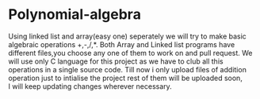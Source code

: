 # Polynomial-algebra
Using  linked list and array(easy one) seperately we will try to make basic algebraic operations  +,-,/,*.
Both Array and Linked list programs have different files,you choose any one of them to work on and pull request.
We will use only C language for this project as we have to club all this operations in a single source code.
Till now i only upload files of addition operation just to intialise the project rest of them will be uploaded soon,  
I will keep updating changes wherever necessary.
